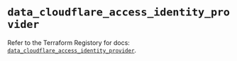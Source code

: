 # `data_cloudflare_access_identity_provider`

Refer to the Terraform Registory for docs: [`data_cloudflare_access_identity_provider`](https://registry.terraform.io/providers/cloudflare/cloudflare/4.6.0/docs/data-sources/access_identity_provider).
